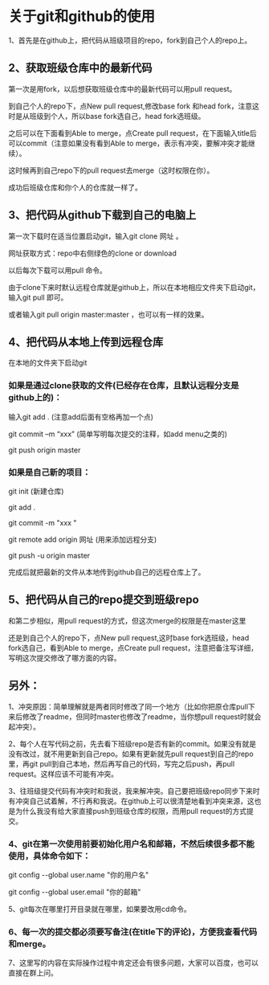 # 关于git和github的使用

1、首先是在github上，把代码从班级项目的repo，fork到自己个人的repo上。

## 2、获取班级仓库中的最新代码
第一次是用fork，以后想获取班级仓库中的最新代码可以用pull request。

到自己个人的repo下，点New pull request,修改base fork 和head fork，注意这时是从班级到个人，所以base fork选自己，head fork选班级。

之后可以在下面看到Able to merge，点Create pull request，在下面输入title后可以commit（注意如果没有看到Able to merge，表示有冲突，要解冲突才能继续）。

这时候再到自己repo下的pull request去merge（这时权限在你）。

成功后班级仓库和你个人的仓库就一样了。

## 3、把代码从github下载到自己的电脑上
第一次下载时在适当位置启动git，输入git clone 网址 。

网址获取方式：repo中右侧绿色的clone or download

以后每次下载可以用pull 命令。

由于clone下来时默认远程仓库就是github上，所以在本地相应文件夹下启动git，输入git pull 即可。

或者输入git pull origin master:master ，也可以有一样的效果。

## 4、把代码从本地上传到远程仓库
在本地的文件夹下启动git 

### 如果是通过clone获取的文件(已经存在仓库，且默认远程分支是github上的)：

输入git add .    (注意add后面有空格再加一个点)

git commit –m “xxx” (简单写明每次提交的注释，如add menu之类的)

git push origin master

### 如果是自己新的项目：

git init (新建仓库)

git add .

git commit -m "xxx "

git remote add origin 网址  (用来添加远程分支)

git push -u origin master

完成后就把最新的文件从本地传到github自己的远程仓库上了。

## 5、把代码从自己的repo提交到班级repo
和第二步相似，用pull request的方式，但这次merge的权限是在master这里

还是到自己个人的repo下，点New pull request,这时base fork选班级，head fork选自己，看到Able to merge，点Create pull request，注意把备注写详细，写明这次提交修改了哪方面的内容。

## 另外：
1、冲突原因：简单理解就是两者同时修改了同一个地方（比如你把原仓库pull下来后修改了readme，但同时master也修改了readme，当你想pull request时就会起冲突）。 

2、每个人在写代码之前，先去看下班级repo是否有新的commit。如果没有就是没有改过，就不用更新到自己repo。如果有更新就先pull request到自己的repo里，再git pull到自己本地，然后再写自己的代码，写完之后push，再pull request。这样应该不可能有冲突。

3、往班级提交代码有冲突时和我说，我来解冲突。自己要把班级repo同步下来时有冲突自己试着解，不行再和我说。在github上可以很清楚地看到冲突来源，这也是为什么我没有给大家直接push到班级仓库的权限，而用pull request的方式提交。

### 4、git在第一次使用前要初始化用户名和邮箱，不然后续很多都不能使用，具体命令如下：

git config --global user.name "你的用户名"

git config --global user.email "你的邮箱"

5、git每次在哪里打开目录就在哪里，如果要改用cd命令。

### 6、每一次的提交都必须要写备注(在title下的评论)，方便我查看代码和merge。

7、这里写的内容在实际操作过程中肯定还会有很多问题，大家可以百度，也可以直接在群上问。




